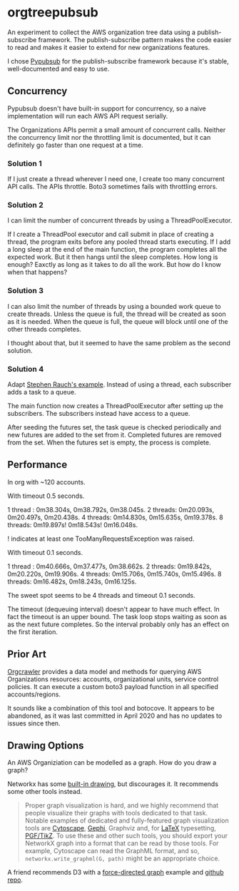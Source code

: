 # orgtreepubsub

An experiment to collect the AWS organization tree data using a
publish-subscribe framework. The publish-subscribe pattern makes the code easier
to read and makes it easier to extend for new organizations features.

I chose [Pypubsub](https://pypubsub.readthedocs.io/en/v4.0.3/index.html) for the
publish-subscribe framework because it's stable, well-documented and easy to
use.

## Concurrency

Pypubsub doesn't have built-in support for concurrency, so a naive
implementation will run each AWS API request serially.

The Organizations APIs permit a small amount of concurrent calls. Neither the
concurrency limit nor the throttling limit is documented, but it can definitely
go faster than one request at a time.

### Solution 1

If I just create a thread wherever I need one, I create too many concurrent API
calls. The APIs throttle. Boto3 sometimes fails with throttling errors.

### Solution 2

I can limit the number of concurrent threads by using a ThreadPoolExecutor.

If I create a ThreadPool executor and call submit in place of creating a thread,
the program exits before any pooled thread starts executing. If I add a long
sleep at the end of the main function, the program completes all the expected
work. But it then hangs until the sleep completes. How long is enough? Eaxctly
as long as it takes to do all the work. But how do I know when that happens?

### Solution 3

I can also limit the number of threads by using a bounded work queue to create
threads. Unless the queue is full, the thread will be created as soon as it is
needed. When the queue is full, the queue will block until one of the other
threads completes.

I thought about that, but it seemed to have the same problem as the second
solution.

### Solution 4

Adapt [Stephen Rauch's example](https://stackoverflow.com/a/41654240/111424).
Instead of using a thread, each subscriber adds a task to a queue.

The main function now creates a ThreadPoolExecutor after setting up the
subscribers. The subscribers instead have access to a queue.

After seeding the futures set, the task queue is checked periodically and new
futures are added to the set from it. Completed futures are removed from the
set. When the futures set is empty, the process is complete.

## Performance

In org with ~120 accounts.

With timeout 0.5 seconds.

1 thread : 0m38.304s, 0m38.792s, 0m38.045s.
2 threads: 0m20.093s, 0m20.497s, 0m20.438s.
4 threads: 0m14.830s, 0m15.635s, 0m19.378s.
8 threads: 0m19.897s! 0m18.543s! 0m16.048s.

! indicates at least one TooManyRequestsException was raised.

With timeout 0.1 seconds.

1 thread : 0m40.666s, 0m37.477s, 0m38.662s.
2 threads: 0m19.842s, 0m20.220s, 0m19.906s.
4 threads: 0m15.706s, 0m15.740s, 0m15.496s.
8 threads: 0m16.482s, 0m18.243s, 0m16.125s.

The sweet spot seems to be 4 threads and timeout 0.1 seconds.

The timeout (dequeuing interval) doesn't appear to have much effect. In fact the
timeout is an upper bound. The task loop stops waiting as soon as as the next
future completes. So the interval probably only has an effect on the first
iteration.

## Prior Art

[Orgcrawler](https://github.com/ucopacme/orgcrawler) provides a data model and
methods for querying AWS Organizations resources: accounts, organizational
units, service control policies. It can execute a custom boto3 payload function
in all specified accounts/regions.

It sounds like a combination of this tool and botocove. It appears to be
abandoned, as it was last committed in April 2020 and has no updates to issues
since then.


## Drawing Options

An AWS Organiziation can be modelled as a graph. How do you draw a graph?

Networkx has some
[built-in drawing](https://networkx.org/documentation/stable/reference/drawing.html),
but discourages it. It recommends some other tools instead.

> Proper graph visualization is hard, and we highly recommend that people
> visualize their graphs with tools dedicated to that task. Notable examples of
> dedicated and fully-featured graph visualization tools are
> [Cytoscape](http://www.cytoscape.org/), [Gephi](https://gephi.org/), Graphviz
> and, for [LaTeX](http://www.latex-project.org/) typesetting,
> [PGF/TikZ](https://sourceforge.net/projects/pgf/). To use these and other such
> tools, you should export your NetworkX graph into a format that can be read by
> those tools. For example, Cytoscape can read the GraphML format, and so,
> `networkx.write_graphml(G, path)` might be an appropriate choice.

A friend recommends D3 with a
[force-directed graph](https://observablehq.com/@d3/force-directed-graph)
example and [github repo](https://github.com/d3/d3-force).
